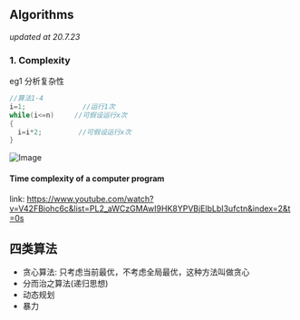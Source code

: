 ## Algorithms
*updated at 20.7.23*

### 1. Complexity

eg1 分析复杂性
```c
//算法1-4
i=1;              //运行1次
while(i<=n)     //可假设运行x次
{
  i=i*2;         //可假设运行x次
}
```
![Image](image/complexity-eg1.png)

#### Time complexity of a computer program

link: https://www.youtube.com/watch?v=V42FBiohc6c&list=PL2_aWCzGMAwI9HK8YPVBjElbLbI3ufctn&index=2&t=0s

## 四类算法

- 贪心算法: 只考虑当前最优，不考虑全局最优，这种方法叫做贪心
- 分而治之算法(递归思想)
- 动态规划
- 暴力
